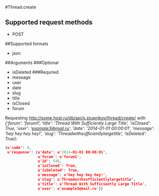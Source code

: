 #Thread.create

## Supported request methods 
* POST

##Supported formats
* json

##Arguments
###Optional
* isDeleted
###Requried
* message
* user
* date
* slug
* title
* isClosed
* forum

Requesting http://some.host.ru/db/api/s.stupnikov/thread/create/ with _{'forum': 'forum1', 'title': 'Thread With Sufficiently Large Title', 'isClosed': True, 'user': 'example3@mail.ru', 'date': '2014-01-01 00:00:01', 'message': 'hey hey hey hey!', 'slug': 'Threadwithsufficientlylargetitle', 'isDeleted': True}_:
```json
{u'code': 0,
 u'response': {u'date': u'2014-01-01 00:00:01',
               u'forum': u'forum1',
               u'id': 548,
               u'isClosed': True,
               u'isDeleted': True,
               u'message': u'hey hey hey hey!',
               u'slug': u'Threadwithsufficientlylargetitle',
               u'title': u'Thread With Sufficiently Large Title',
               u'user': u'example3@mail.ru'}}
```
